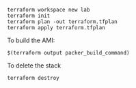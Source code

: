 

```shell script
terraform workspace new lab
terraform init
terraform plan -out terraform.tfplan
terraform apply terraform.tfplan
```

To build the AMI:
```shell script
$(terraform output packer_build_command)
```

To delete the stack
```shell script
terraform destroy
```

